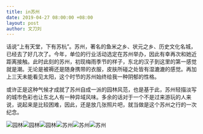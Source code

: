 ```yaml
---
title: in苏州
date: 2019-04-27 08:00:00 +08:00
layout: post
author: 文刀刘
---
```


话说“上有天堂，下有苏杭”。苏州，著名的鱼米之乡、状元之乡、历史文化名城，已经去了好几次了。今年，单位的行业活动选定在苏州举办，因此有幸再次和她近距离接触。此时此刻的苏州，初现梅雨季节的样子，东北的汉子到这里的第一感觉就是潮。无论是被褥还是随身携带的衣服，皮肤所碰之处皆有湿漉漉的感觉。再加上三天未能看见太阳，这个时节的苏州始终给我一种阴郁的性格。

或许正是这种气候才成就了苏州自成一派的园林风范，也是基于此，苏州轻描淡写的城市色彩也让东北人有一种异域风味。多余的话对于一个不是过来游玩的人来说，说起来是比较困难，因此，还是放几张照片吧，就当做是这个苏州之行的一次纪念。

![园林][2]![园林][3]![园林][4]![苏州][1]![苏州][6]![苏州][7]


  [1]: https://cctv.cdn.bcebos.com/album/20190427-1.jpg
  [2]: https://cctv.cdn.bcebos.com/album/20190427-2.jpg
  [3]: https://cctv.cdn.bcebos.com/album/20190427-3.jpg
  [4]: https://cctv.cdn.bcebos.com/album/20190427-4.jpg
  [6]: https://cctv.cdn.bcebos.com/album/20190427-5.jpg
  [7]: https://cctv.cdn.bcebos.com/album/20190427-6.jpg
